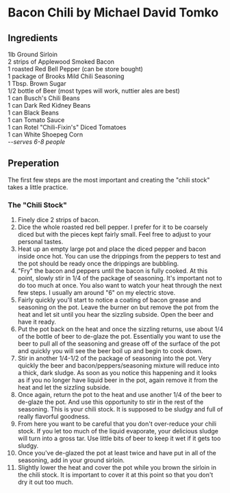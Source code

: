 # Bacon Chili by Michael David Tomko

## Ingredients
1lb Ground Sirloin  
2 strips of Applewood Smoked Bacon  
1 roasted Red Bell Pepper (can be store bought)  
1 package of Brooks Mild Chili Seasoning  
1 Tbsp. Brown Sugar  
1/2 bottle of Beer (most types will work, nuttier ales are best)  
1 can Busch's Chili Beans  
1 can Dark Red Kidney Beans  
1 can Black Beans  
1 can Tomato Sauce  
1 can Rotel "Chili-Fixin's" Diced Tomatoes  
1 can White Shoepeg Corn  
*--serves 6-8 people*

## Preperation
The first few steps are the most important and creating the "chili stock" takes a little practice.

### The "Chili Stock"
1. Finely dice 2 strips of bacon.
2. Dice the whole roasted red bell pepper. I prefer for it to be coarsely diced but with the pieces kept fairly small. Feel free to adjust to your personal tastes.
3. Heat up an empty large pot and place the diced pepper and bacon inside once hot. You can use the drippings from the peppers to test and the pot should be ready once the drippings are bubbling.
4. "Fry" the bacon and peppers until the bacon is fully cooked. At this point, slowly stir in 1/4 of the package of seasoning. It's important not to do too much at once. You also want to watch your heat through the next few steps. I usually am around "6" on my electric stove.
5. Fairly quickly you'll start to notice a coating of bacon grease and seasoning on the pot. Leave the burner on but remove the pot from the heat and let sit until you hear the sizzling subside. Open the beer and have it ready.
6. Put the pot back on the heat and once the sizzling returns, use about 1/4 of the bottle of beer to de-glaze the pot. Essentially you want to use the beer to pull all of the seasoning and grease off of the surface of the pot and quickly you will see the beer boil up and begin to cook down.
7. Stir in another 1/4-1/2 of the package of seasoning into the pot. Very quickly the beer and bacon/peppers/seasoning mixture will reduce into a thick, dark sludge. As soon as you notice this happening and it looks as if you no longer have liquid beer in the pot, again remove it from the heat and let the sizzling subside.
8. Once again, return the pot to the heat and use another 1/4 of the beer to de-glaze the pot. And use this opportunity to stir in the rest of the seasoning. This is your chili stock. It is supposed to be sludgy and full of really flavorful goodness.
9. From here you want to be careful that you don't over-reduce your chili stock. If you let too much of the liquid evaporate, your delicious sludge will turn into a gross tar. Use little bits of beer to keep it wet if it gets too sludgy.
10. Once you've de-glazed the pot at least twice and have put in all of the seasoning, add in your ground sirloin.
11. Slightly lower the heat and cover the pot while you brown the sirloin in the chili stock. It is important to cover it at this point so that you don't dry it out too much.


